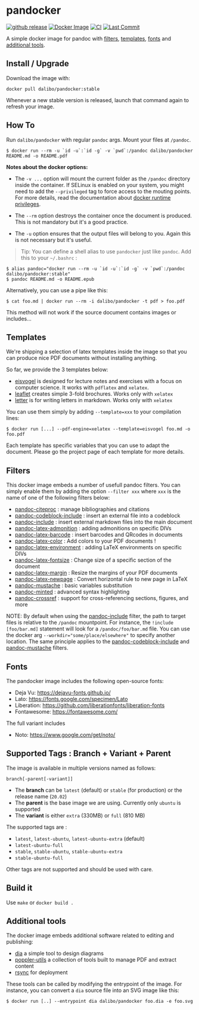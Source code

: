 # pandocker

[![github
release](https://img.shields.io/github/release/dalibo/pandocker.svg?label=current+release)](https://github.com/dalibo/pandocker/releases)
[![Docker Image](https://img.shields.io/docker/automated/dalibo/pandocker.svg)](https://hub.docker.com/r/dalibo/pandocker)
[![CI](https://github.com/dalibo/pandocker/actions/workflows/ubuntu.yml/badge.svg?branch=latest)](https://github.com/dalibo/pandocker/actions/workflows/ubuuntuOA.yml)
[![Last Commit](https://img.shields.io/github/last-commit/dalibo/pandocker.svg)](https://github.com/dalibo/pandocker/branches)

A simple docker image for pandoc with [filters], [templates], [fonts] and [additional tools].

[filters]: #filters
[templates]: #templates
[fonts]: #fonts
[additional tools]: #additional_tools

## Install / Upgrade

Download the image with:

```console
docker pull dalibo/pandocker:stable
```

Whenever a new stable version is released, launch that command again to refresh your image.

## How To

Run `dalibo/pandocker`  with regular `pandoc` args. Mount your files at `/pandoc`.

```console
$ docker run --rm -u `id -u`:`id -g` -v `pwd`:/pandoc dalibo/pandocker README.md -o README.pdf
```

**Notes about the docker options:**

* The `-v ...` option will mount the current folder as the `/pandoc` directory
  inside the container. If SELinux is enabled on your system, you might need to
  add the `--privileged` tag to force access to the mouting points. For more
  details, read the documentation about [docker runtime privileges].

[docker runtime privileges]: https://docs.docker.com/engine/reference/run/#runtime-privilege-and-linux-capabilities


* The `--rm` option destroys the container once the document is produced.
  This is not mandatory but it's a good practice.

* The `-u` option ensures that the output files will belong to you.
  Again this is not necessary but it's useful.

> Tip: You can define a shell alias to use `pandocker` just like `pandoc`.
> Add this to your `~/.bashrc` :

```console
$ alias pandoc="docker run --rm -u `id -u`:`id -g` -v `pwd`:/pandoc dalibo/pandocker:stable"
$ pandoc README.md -o README.epub
```

Alternatively, you can use a pipe like this:

```console
$ cat foo.md | docker run --rm -i dalibo/pandocker -t pdf > foo.pdf
```

This method will not work if the source document contains images or includes...

## Templates

We're shipping a selection of latex templates inside the image so that you
can produce nice PDF documents without installing anything.

So far, we provide the 3 templates below:

* [eisvogel] is designed for lecture notes and exercises with a focus on computer
  science. It works with `pdflatex` and `xelatex`.
* [leaflet] creates simple 3-fold brochures. Works only with `xelatex`
* [letter] is for writing letters in markdown. Works only with `xelatex`

You can use them simply by adding `--template=xxx` to your compilation
lines:

``` console
$ docker run [...] --pdf-engine=xelatex --template=eisvogel foo.md -o foo.pdf
```

Each template has specific variables that you can use to adapt the document.
Please go the project page of each template for more details.

[eisvogel]: https://github.com/Wandmalfarbe/pandoc-latex-template
[leaflet]: https://gitlab.com/daamien/pandoc-leaflet-template
[letter]: https://github.com/aaronwolen/pandoc-letter

## Filters

This docker image embeds a number of usefull pandoc filters. You can simply enable them
by adding the option `--filter xxx` where `xxx` is the name of one of the following
filters below:

* [pandoc-citeproc] : manage bibliographies and citations
* [pandoc-codeblock-include] : insert an external file into a codeblock
* [pandoc-include] : insert external markdown files into the main document
* [pandoc-latex-admonition] : adding admonitions on specific DIVs
* [pandoc-latex-barcode] : insert barcodes and QRcodes in documents
* [pandoc-latex-color] : Add colors to your PDF documents !
* [pandoc-latex-environment] : adding LaTeX environments on specific DIVs
* [pandoc-latex-fontsize] : Change size of a specific section of the document
* [pandoc-latex-margin] : Resize the margins of your PDF documents
* [pandoc-latex-newpage] : Convert horizontal rule to new page in LaTeX
* [pandoc-mustache] : basic variables substitution
* [pandoc-minted] : advanced syntax highlighting
* [pandoc-crossref] : support for cross-referencing sections, figures, and more

NOTE: By default when using the [pandoc-include] filter, the path to target
files is relative to the `/pandoc` mountpoint. For instance,
the `!include [foo/bar.md]` statement will look for a `/pandoc/foo/bar.md` file.
You can use the docker arg `--workdir="some/place/elsewhere"` to specify
another location. The same principle applies to the [pandoc-codeblock-include]
and [pandoc-mustache] filters.

[pandoc-citeproc]: https://pandoc.org/demo/example19/Extension-citations.html
[pandoc-codeblock-include]: https://github.com/chdemko/pandoc-codeblock-include
[pandoc-include]: https://github.com/DCsunset/pandoc-include
[pandoc-latex-admonition]: https://github.com/chdemko/pandoc-latex-admonition
[pandoc-latex-barcode]: https://github.com/daamien/pandoc-latex-barcode
[pandoc-latex-color]: https://github.com/chdemko/pandoc-latex-color
[pandoc-latex-environment]: https://github.com/chdemko/pandoc-latex-environment
[pandoc-latex-fontsize]: https://github.com/chdemko/pandoc-latex-fonsize
[pandoc-latex-margin]: https://github.com/chdemko/pandoc-latex-margin
[pandoc-latex-newpage]: https://github.com/chdemko/pandoc-latex-newpage
[pandoc-mustache]: https://github.com/michaelstepner/pandoc-mustache
[pandoc-minted]: https://github.com/nick-ulle/pandoc-minted
[pandoc-crossref]: https://github.com/lierdakil/pandoc-crossref

## Fonts

The pandocker image includes the following open-source fonts:

* Deja Vu: https://dejavu-fonts.github.io/
* Lato: https://fonts.google.com/specimen/Lato
* Liberation: https://github.com/liberationfonts/liberation-fonts
* Fontawesome: https://fontawesome.com/

The full variant includes

* Noto: https://www.google.com/get/noto/

## Supported Tags : Branch + Variant + Parent

The image is available in multiple versions named as follows:

`branch[-parent[-variant]]`

* The __branch__ can be `latest` (default) or `stable` (for production)
  or the release name (`20.02`)
* The __parent__ is the base image we are using. Currently only `ubuntu`
  is supported
* The __variant__ is either `extra` (330MB) or `full` (810 MB)

The supported tags are :

* `latest`, `latest-ubuntu`, `latest-ubuntu-extra` (default)
* `latest-ubuntu-full`
* `stable`, `stable-ubuntu`, `stable-ubuntu-extra`
* `stable-ubuntu-full`

Other tags are not supported and should be used with care.


## Build it

Use `make` or `docker build .`


## Additional tools

The docker image embeds additional software related to editing and publishing:

* [dia] a simple tool to design diagrams
* [poppler-utils] a collection of tools built to manage PDF and extract content
* [rsync] for deployment

[dia]: http://dia-installer.de/
[poppler-utils]: https://en.wikipedia.org/wiki/Poppler_(software)#poppler-utils
[rsync]: https://rsync.samba.org/documentation.html

These tools can be called by modifying the entrypoint of the image. For instance,
you can convert a `dia` source file into an SVG image like this:

``` console
$ docker run [..] --entrypoint dia dalibo/pandocker foo.dia -e foo.svg
```


